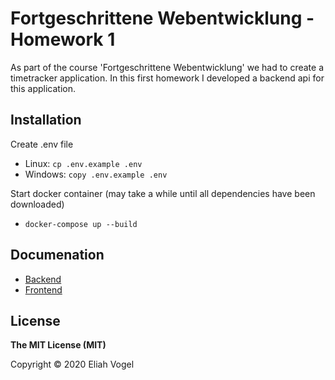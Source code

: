 # Fortgeschrittene Webentwicklung - Homework 1
As part of the course 'Fortgeschrittene Webentwicklung' we had to create a timetracker application. In this first homework I developed a backend api for this application.

## Installation

Create .env file

* Linux: `cp .env.example .env`
* Windows: `copy .env.example .env`

Start docker container (may take a while until all dependencies have been downloaded)

* `docker-compose up --build`

## Documenation

* [Backend](backend/README.md)
* [Frontend](frontend/README.md)

## License
**The MIT License (MIT)**

Copyright © 2020 Eliah Vogel